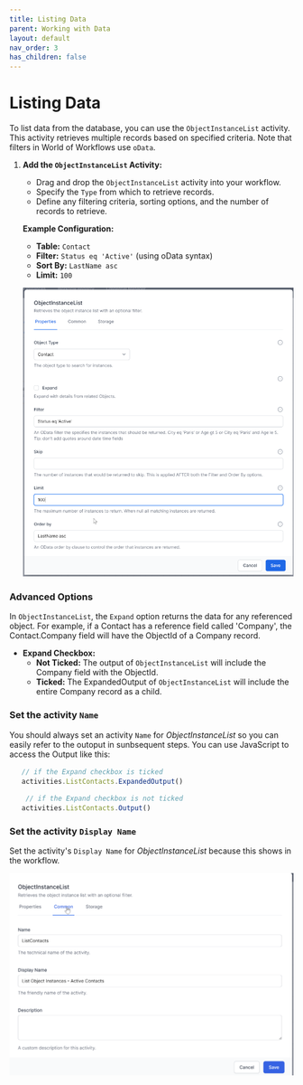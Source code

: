 ```yaml
---
title: Listing Data
parent: Working with Data
layout: default
nav_order: 3
has_children: false
---
```


# Listing Data

To list data from the database, you can use the `ObjectInstanceList` activity. This activity retrieves multiple records based on specified criteria. Note that filters in World of Workflows use `oData`.

1. **Add the `ObjectInstanceList` Activity:**
   - Drag and drop the `ObjectInstanceList` activity into your workflow.
   - Specify the `Type` from which to retrieve records.
   - Define any filtering criteria, sorting options, and the number of records to retrieve.

   **Example Configuration:**
   - **Table:** `Contact`
   - **Filter:** `Status eq 'Active'` (using oData syntax)
   - **Sort By:** `LastName asc`
   - **Limit:** `100`

   ![](2024-07-10-15-44-08.png)


### Advanced Options

In `ObjectInstanceList`, the `Expand` option returns the data for any referenced object. For example, if a Contact has a reference field called 'Company', the Contact.Company field will have the ObjectId of a Company record.

- **Expand Checkbox:**
  - **Not Ticked:** The output of `ObjectInstanceList` will include the Company field with the ObjectId.
  - **Ticked:** The ExpandedOutput of `ObjectInstanceList` will include the entire Company record as a child.

### Set the activity `Name`

You should always set an activity `Name` for *ObjectInstanceList* so you can easily refer to the outoput in sunbsequent steps.  You can use JavaScript to access the Output like this:

~~~js
   // if the Expand checkbox is ticked
   activities.ListContacts.ExpandedOutput() 
~~~

~~~js
    // if the Expand checkbox is not ticked 
   activities.ListContacts.Output() 
~~~

### Set the activity `Display Name`

Set the activity's `Display Name` for *ObjectInstanceList* because this shows in the workflow.

![](2024-07-11-08-27-24.png)

